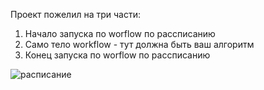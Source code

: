 Проект пожелил на три части:
1. Начало запуска по worflow по рассписанию
2. Само тело workflow - тут должна быть ваш алгоритм
3. Конец запуска по worflow по рассписанию
   
![расписание](/KNIME/Выгрузка%20по%20расписанию/Выгрузка%20по%20расписанию.PNG)
